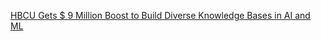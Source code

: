 [HBCU Gets $ 9 Million Boost to Build Diverse Knowledge Bases in AI and ML](https://qi.tc/qi/116553)
